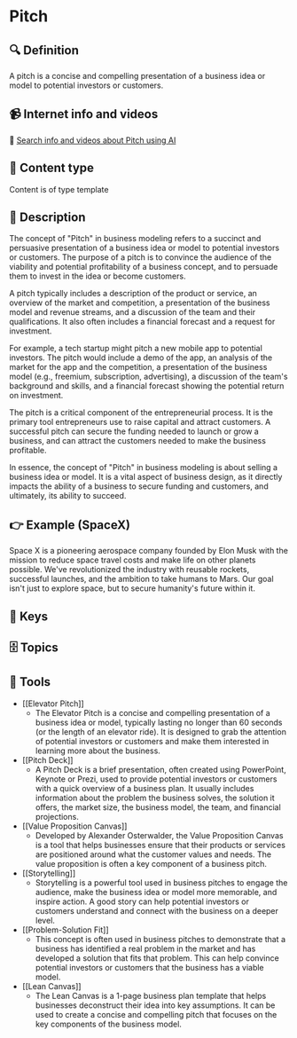 
# Pitch


## 🔍 Definition
A pitch is a concise and compelling presentation of a business idea or model to potential investors or customers.


## 📹 Internet info and videos
🤖 [Search info and videos about Pitch using AI](https://www.perplexity.ai/search?q=videos+about+Pitch:+A+pitch+is+a+concise+and+compelling+presentation+of+a+business+idea+or+model+to+potential+investors+or+customers.
)

## 📰 Content type 
Content is of type template

## 📖 Description
The concept of "Pitch" in business modeling refers to a succinct and persuasive presentation of a business idea or model to potential investors or customers. The purpose of a pitch is to convince the audience of the viability and potential profitability of a business concept, and to persuade them to invest in the idea or become customers.

A pitch typically includes a description of the product or service, an overview of the market and competition, a presentation of the business model and revenue streams, and a discussion of the team and their qualifications. It also often includes a financial forecast and a request for investment.

For example, a tech startup might pitch a new mobile app to potential investors. The pitch would include a demo of the app, an analysis of the market for the app and the competition, a presentation of the business model (e.g., freemium, subscription, advertising), a discussion of the team's background and skills, and a financial forecast showing the potential return on investment.

The pitch is a critical component of the entrepreneurial process. It is the primary tool entrepreneurs use to raise capital and attract customers. A successful pitch can secure the funding needed to launch or grow a business, and can attract the customers needed to make the business profitable.

In essence, the concept of "Pitch" in business modeling is about selling a business idea or model. It is a vital aspect of business design, as it directly impacts the ability of a business to secure funding and customers, and ultimately, its ability to succeed.

## 👉 Example (SpaceX)

Space X is a pioneering aerospace company founded by Elon Musk with the mission to reduce space travel costs and make life on other planets possible. We've revolutionized the industry with reusable rockets, successful launches, and the ambition to take humans to Mars. Our goal isn't just to explore space, but to secure humanity's future within it.

## 🔑 Keys



## 🗄️ Topics


## 🧰 Tools
- [[Elevator Pitch]]
  - The Elevator Pitch is a concise and compelling presentation of a business idea or model, typically lasting no longer than 60 seconds (or the length of an elevator ride). It is designed to grab the attention of potential investors or customers and make them interested in learning more about the business.
- [[Pitch Deck]]
  - A Pitch Deck is a brief presentation, often created using PowerPoint, Keynote or Prezi, used to provide potential investors or customers with a quick overview of a business plan. It usually includes information about the problem the business solves, the solution it offers, the market size, the business model, the team, and financial projections.
- [[Value Proposition Canvas]]
  - Developed by Alexander Osterwalder, the Value Proposition Canvas is a tool that helps businesses ensure that their products or services are positioned around what the customer values and needs. The value proposition is often a key component of a business pitch.
- [[Storytelling]]
  - Storytelling is a powerful tool used in business pitches to engage the audience, make the business idea or model more memorable, and inspire action. A good story can help potential investors or customers understand and connect with the business on a deeper level.
- [[Problem-Solution Fit]]
  - This concept is often used in business pitches to demonstrate that a business has identified a real problem in the market and has developed a solution that fits that problem. This can help convince potential investors or customers that the business has a viable model.
- [[Lean Canvas]]
  - The Lean Canvas is a 1-page business plan template that helps businesses deconstruct their idea into key assumptions. It can be used to create a concise and compelling pitch that focuses on the key components of the business model.
